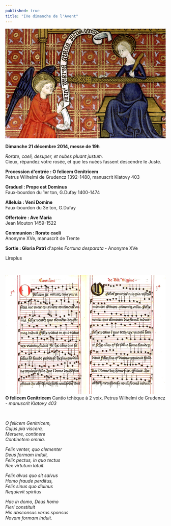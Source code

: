 ```yaml
---
published: true
title: "IVe dimanche de l'Avent"
---
```


![annonciation.jpg](/images/annonciation.jpg)

**Dimanche 21 décembre 2014, messe de 19h**


*Rorate, caeli, desuper, et nubes pluant justum.*  
Cieux, répandez votre rosée, et que les nuées fassent descendre le Juste.

**Procession d'entrée : O felicem Genitricem**  
Petrus Wilhelmi de Grudencz 1392-1480, manuscrit Klatovy 403

**Graduel : Prope est Dominus**  
Faux-bourdon du 1er ton, G.Dufay 1400-1474

**Alleluia : Veni Domine**  
Faux-bourdon du 3e ton, G.Dufay

**Offertoire : Ave Maria**  
Jean Mouton 1459-1522

**Communion : Rorate caeli**  
Anonyme XVe, manuscrit de Trente

**Sortie : Gloria Patri**
d'après *Fortuna desparata* - Anonyme XVe

Lireplus

&nbsp;

![duo-O-felicem.jpg](/images/duo-O-felicem.jpg)
**O felicem Genitricem** Cantio tchèque à 2 voix. Petrus Wilhelmi de Grudencz - *manuscrit Klatovy 403*

&nbsp;

*O felicem Genitricem,  
Cujus pia viscera,  
Meruere, continere  
Continetem omnia.*

*Felix venter, quo clementer  
Deus formam induit,  
Felix pectus, in quo tectus  
Rex virtutum latuit.*

*Felix alvus quo sit salvus  
Homo fraude perditus,  
Felix sinus quo diuinus  
Requievit spiritus*

*Hac in domo, Deus homo  
Fieri constituit  
Hic absconsus verus sponsus  
Novam formam induit.*


